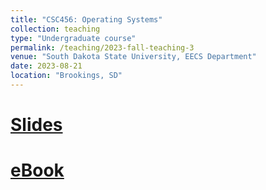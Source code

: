 ```yaml
---
title: "CSC456: Operating Systems"
collection: teaching
type: "Undergraduate course"
permalink: /teaching/2023-fall-teaching-3
venue: "South Dakota State University, EECS Department"
date: 2023-08-21
location: "Brookings, SD"
---
```


# [Slides](https://codex.cs.yale.edu/avi/os-book/OS10/slide-dir/index.html)

# [eBook](https://os.ecci.ucr.ac.cr/slides/Abraham-Silberschatz-Operating-System-Concepts-10th-2018.pdf)
